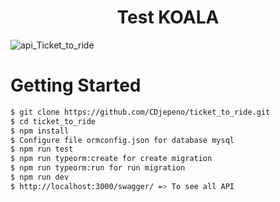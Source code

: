 <p align="center"><h1 align="center">
Test KOALA
</h1>

![api_Ticket_to_ride](https://user-images.githubusercontent.com/43074465/140530804-2e20fcbf-bc19-444b-afcb-e30eb5266029.png)

# Getting Started
```bash
$ git clone https://github.com/CDjepeno/ticket_to_ride.git
$ cd ticket_to_ride
$ npm install
$ Configure file ormconfig.json for database mysql
$ npm run test
$ npm run typeorm:create for create migration
$ npm run typeorm:run for run migration
$ npm run dev
$ http://localhost:3000/swagger/ => To see all API
```    
